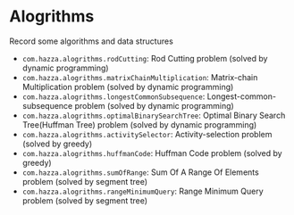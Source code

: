 # Alogrithms
Record some algorithms and data structures

- `com.hazza.alogrithms.rodCutting`:  Rod Cutting problem (solved by dynamic programming)
- `com.hazza.alogrithms.matrixChainMultiplication`: Matrix-chain Multiplication problem (solved by dynamic programming)
- `com.hazza.alogrithms.longestCommonSubsequence`: Longest-common-subsequence problem (solved by dynamic programming)
- `com.hazza.alogrithms.optimalBinarySearchTree`: Optimal Binary Search Tree(Huffman Tree) problem (solved by dynamic programming)
- `com.hazza.alogrithms.activitySelector`: Activity-selection problem (solved by greedy)
- `com.hazza.alogrithms.huffmanCode`: Huffman Code problem (solved by greedy)
- `com.hazza.alogrithms.sumOfRange`: Sum Of A Range Of Elements problem (solved by segment tree)
- `com.hazza.alogrithms.rangeMinimumQuery`: Range Minimum Query problem (solved by segment tree)
